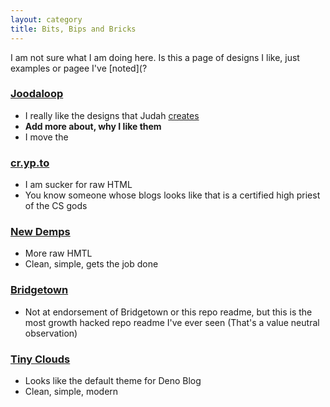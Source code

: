 ```yaml
---
layout: category
title: Bits, Bips and Bricks 
---
```


I am not sure what I am doing here. Is this a page of designs I like, just examples or pagee I've [noted](?


### [Joodaloop](https://joodaloop.com/)
<!--https://web.archive.org/web/20240314115923/https://joodaloop.com/-->
- I really like the designs that Judah [creates](https://webcraft.joodaloop.com/)
- **Add more about, why I like them** 
- I move the


### [cr.yp.to](https://cr.yp.to/patents/us/4200770.html)
- I am sucker for raw HTML
- You know someone whose blogs looks like that is a certified high priest of the CS gods

### [New Demps](https://newdemos.ca/)
- More raw HMTL
- Clean, simple, gets the job done

### [Bridgetown](https://github.com/bridgetownrb/bridgetown)
<!--https://news.ycombinator.com/item?id=28524604-->
- Not at endorsement of Bridgetown or this repo readme, but this is the most growth hacked repo readme I've ever seen (That's a value neutral observation)

### [Tiny Clouds](https://tinyclouds.org/)
- Looks like the default theme for Deno Blog
- Clean, simple, modern